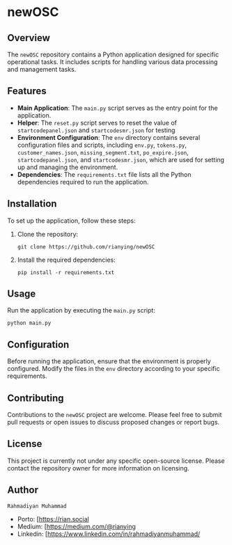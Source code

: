 # newOSC

## Overview
The `newOSC` repository contains a Python application designed for specific operational tasks. It includes scripts for handling various data processing and management tasks.

## Features
- **Main Application**: The `main.py` script serves as the entry point for the application.
- **Helper**: The `reset.py` script serves to reset the value of `startcodepanel.json` and `startcodesmr.json` for testing
- **Environment Configuration**: The `env` directory contains several configuration files and scripts, including `env.py`, `tokens.py`, `customer_names.json`, `missing_segment.txt`, `po_expire.json`, `startcodepanel.json`, and `startcodesmr.json`, which are used for setting up and managing the environment.
- **Dependencies**: The `requirements.txt` file lists all the Python dependencies required to run the application.

## Installation
To set up the application, follow these steps:
1. Clone the repository:
   ```
   git clone https://github.com/rianying/newOSC
   ```
2. Install the required dependencies:
   ```
   pip install -r requirements.txt
   ```

## Usage
Run the application by executing the `main.py` script:
```
python main.py
```

## Configuration
Before running the application, ensure that the environment is properly configured. Modify the files in the `env` directory according to your specific requirements.

## Contributing
Contributions to the `newOSC` project are welcome. Please feel free to submit pull requests or open issues to discuss proposed changes or report bugs.

## License
This project is currently not under any specific open-source license. Please contact the repository owner for more information on licensing.

## Author

`Rahmadiyan Muhammad`

- Porto: [https://rian.social
- Medium: [https://medium.com/@rianying
- Linkedin: [https://www.linkedin.com/in/rahmadiyanmuhammad/
